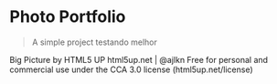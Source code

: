 # Photo Portfolio

>A simple project testando melhor

Big Picture by HTML5 UP
html5up.net | @ajlkn
Free for personal and commercial use under the CCA 3.0 license (html5up.net/license)


